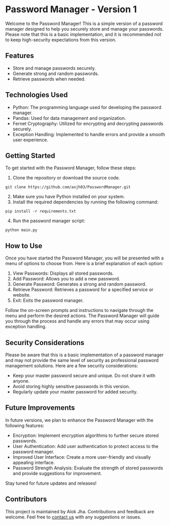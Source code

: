 # Password Manager - Version 1

Welcome to the Password Manager! This is a simple version of a password manager designed to help you securely store and manage your passwords. Please note that this is a basic implementation, and it is recommended not to keep high-security expectations from this version.

## Features
- Store and manage passwords securely.
- Generate strong and random passwords.
- Retrieve passwords when needed.

## Technologies Used
- Python: The programming language used for developing the password manager.
- Pandas: Used for data management and organization.
- Fernet Cryptography: Utilized for encrypting and decrypting passwords securely.
- Exception Handling: Implemented to handle errors and provide a smooth user experience.

## Getting Started
To get started with the Password Manager, follow these steps:

1. Clone the repository or download the source code.
```
git clone https://github.com/axjh03/PasswordManager.git
```
2. Make sure you have Python installed on your system.
3. Install the required dependencies by running the following command:
```
pip install -r requirements.txt
```
4. Run the password manager script:
```
python main.py
```

## How to Use
Once you have started the Password Manager, you will be presented with a menu of options to choose from. Here is a brief explanation of each option:

1. View Passwords: Displays all stored passwords.
2. Add Password: Allows you to add a new password.
3. Generate Password: Generates a strong and random password.
4. Retrieve Password: Retrieves a password for a specified service or website.
5. Exit: Exits the password manager.

Follow the on-screen prompts and instructions to navigate through the menu and perform the desired actions. The Password Manager will guide you through the process and handle any errors that may occur using exception handling.

## Security Considerations
Please be aware that this is a basic implementation of a password manager and may not provide the same level of security as professional password management solutions. Here are a few security considerations:

- Keep your master password secure and unique. Do not share it with anyone.
- Avoid storing highly sensitive passwords in this version.
- Regularly update your master password for added security.

## Future Improvements
In future versions, we plan to enhance the Password Manager with the following features:

- Encryption: Implement encryption algorithms to further secure stored passwords.
- User Authentication: Add user authentication to protect access to the password manager.
- Improved User Interface: Create a more user-friendly and visually appealing interface.
- Password Strength Analysis: Evaluate the strength of stored passwords and provide suggestions for improvement.

Stay tuned for future updates and releases!

## Contributors
This project is maintained by Alok Jha. Contributions and feedback are welcome. Feel free to [contact us](mailto:axjh03@example.com) with any suggestions or issues.


